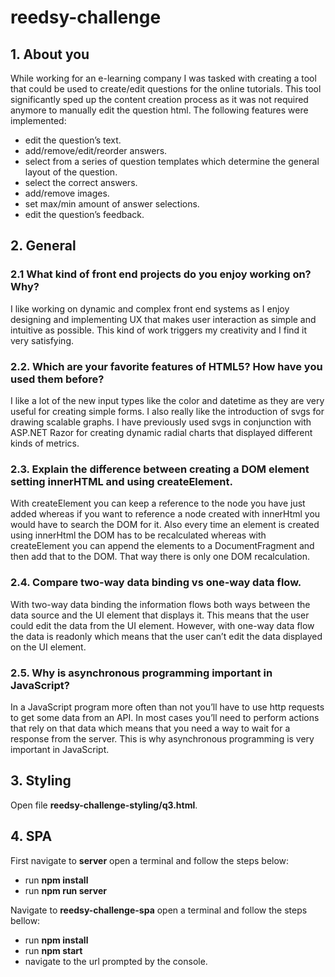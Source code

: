 # reedsy-challenge

## 1. About you

While working for an e-learning company I was tasked with creating a tool that could be used to create/edit questions for the online tutorials. This tool significantly sped up the content creation process as it was not required anymore to manually edit the question html. The following features were implemented:
* edit the question’s text.
* add/remove/edit/reorder answers.
* select from a series of question templates which determine the general layout of the question.
* select the correct answers.
* add/remove images.
* set max/min amount of answer selections.
* edit the question’s feedback. 

## 2. General

### 2.1 What kind of front end projects do you enjoy working on? Why?

I like working on dynamic and complex front end systems as I enjoy designing and implementing UX that makes user interaction as simple and intuitive as possible. This kind of work triggers my creativity and I find it very satisfying. 

### 2.2. Which are your favorite features of HTML5? How have you used them before? 

I like a lot of the new input types like the color and datetime as they are very useful for creating simple forms. I also really like the introduction of svgs for drawing scalable graphs. I have previously used svgs in conjunction with ASP.NET Razor for creating dynamic radial charts that displayed different kinds of metrics. 

### 2.3. Explain the difference between creating a DOM element setting innerHTML and using createElement. 

With createElement you can keep a reference to the node you have just added whereas if you want to reference a node created with innerHtml you would have to search the DOM for it. Also every time an element is created using innerHtml the DOM has to be recalculated whereas with createElement you can append the elements to a DocumentFragment and then add that to the DOM. That way there is only one DOM recalculation. 

### 2.4. Compare two-way data binding vs one-way data flow. 

With two-way data binding the information flows both ways between the data source and the UI element that displays it. This means that the user could edit the data from the UI element. However, with one-way data flow the data is readonly which means that the user can’t edit the data displayed on the UI element. 

### 2.5. Why is asynchronous programming important in JavaScript? 

In a JavaScript program more often than not you’ll have to use http requests to get some data from an API. In most cases you’ll need to perform actions that rely on that data which means that you need a way to wait for a response from the server. This is why asynchronous programming is very important in JavaScript. 

## 3. Styling

Open file **reedsy-challenge-styling/q3.html**.

## 4. SPA

First navigate to **server** open a terminal and follow the steps below:
* run **npm install**
* run **npm run server**

Navigate to **reedsy-challenge-spa** open a terminal and follow the steps bellow:
* run **npm install**
* run **npm start**
* navigate to the url prompted by the console.
